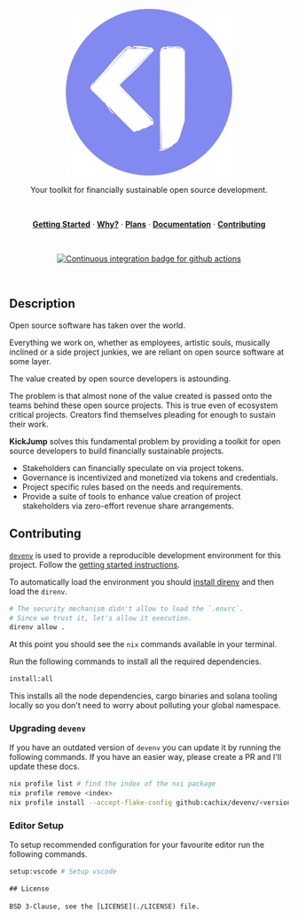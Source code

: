 <p align="center">
  <a href="#">
    <img width="300" height="300" src="./setup/assets/logo.svg"  />
  </a>
</p>

<p align="center">
  Your toolkit for financially sustainable open source development.
</p>

<br />

<p align="center">
  <a href="#getting-started"><strong>Getting Started</strong></a> ·
  <a href="#why"><strong>Why?</strong></a> ·
  <a href="#plans"><strong>Plans</strong></a> ·
  <a href="./docs/docs"><strong>Documentation</strong></a> ·
  <a href="./.github/contributing.md"><strong>Contributing</strong></a>
</p>

<br />

<p align="center">
  <a href="https://github.com/kickjump/kickjump/actions?query=workflow:ci">
    <img src="https://github.com/kickjump/kickjump/workflows/ci/badge.svg?branch=main" alt="Continuous integration badge for github actions" title="CI Badge" />
  </a>
</p>

<br />

## Description

Open source software has taken over the world.

Everything we work on, whether as employees, artistic souls, musically inclined or a side project junkies, we are reliant on open source software at some layer.

The value created by open source developers is astounding.

The problem is that almost none of the value created is passed onto the teams behind these open source projects. This is true even of ecosystem critical projects. Creators find themselves pleading for enough to sustain their work.

**KickJump** solves this fundamental problem by providing a toolkit for open source developers to build financially sustainable projects.

- Stakeholders can financially speculate on via project tokens.
- Governance is incentivized and monetized via tokens and credentials.
- Project specific rules based on the needs and requirements.
- Provide a suite of tools to enhance value creation of project stakeholders via zero-effort revenue share arrangements.

## Contributing

[`devenv`](https://devenv.sh/) is used to provide a reproducible development environment for this project. Follow the [getting started instructions](https://devenv.sh/getting-started/).

To automatically load the environment you should [install direnv](https://devenv.sh/automatic-shell-activation/) and then load the `direnv`.

```bash
# The security mechanism didn't allow to load the `.envrc`.
# Since we trust it, let's allow it execution.
direnv allow .
```

At this point you should see the `nix` commands available in your terminal.

Run the following commands to install all the required dependencies.

```bash
install:all
```

This installs all the node dependencies, cargo binaries and solana tooling locally so you don't need to worry about polluting your global namespace.

### Upgrading `devenv`

If you have an outdated version of `devenv` you can update it by running the following commands. If you have an easier way, please create a PR and I'll update these docs.

```bash
nix profile list # find the index of the nxi package
nix profile remove <index>
nix profile install --accept-flake-config github:cachix/devenv/<version>
```

### Editor Setup

To setup recommended configuration for your favourite editor run the following commands.

```bash
setup:vscode # Setup vscode
```

```
## License

BSD 3-Clause, see the [LICENSE](./LICENSE) file.
```
